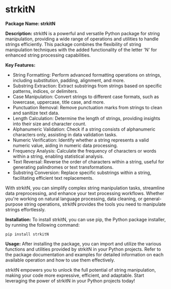 # strkitN
**Package Name: strkitN**

**Description:**
strkitN is a powerful and versatile Python package for string manipulation, providing a wide range of operations and utilities to handle strings efficiently. This package combines the flexibility of string manipulation techniques with the added functionality of the letter 'N' for enhanced string processing capabilities.

**Key Features:**
- String Formatting: Perform advanced formatting operations on strings, including substitution, padding, alignment, and more.
- Substring Extraction: Extract substrings from strings based on specific patterns, indices, or delimiters.
- Case Manipulation: Convert strings to different case formats, such as lowercase, uppercase, title case, and more.
- Punctuation Removal: Remove punctuation marks from strings to clean and sanitize text data.
- Length Calculation: Determine the length of strings, providing insights into their size and character count.
- Alphanumeric Validation: Check if a string consists of alphanumeric characters only, assisting in data validation tasks.
- Numeric Verification: Identify whether a string represents a valid numeric value, aiding in numeric data processing.
- Frequency Analysis: Calculate the frequency of characters or words within a string, enabling statistical analysis.
- Text Reversal: Reverse the order of characters within a string, useful for generating palindromes or text transformations.
- Substring Conversion: Replace specific substrings within a string, facilitating efficient text replacements.

With strkitN, you can simplify complex string manipulation tasks, streamline data preprocessing, and enhance your text processing workflows. Whether you're working on natural language processing, data cleaning, or general-purpose string operations, strkitN provides the tools you need to manipulate strings effortlessly.

**Installation:**
To install strkitN, you can use pip, the Python package installer, by running the following command:
```
pip install strkitN
```

**Usage:**
After installing the package, you can import and utilize the various functions and utilities provided by strkitN in your Python projects. Refer to the package documentation and examples for detailed information on each available operation and how to use them effectively.

strkitN empowers you to unlock the full potential of string manipulation, making your code more expressive, efficient, and adaptable. Start leveraging the power of strkitN in your Python projects today!

